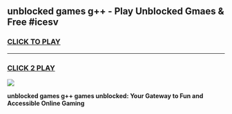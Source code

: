 
## unblocked games g++ - Play Unblocked Gmaes & Free #icesv
<h3>
<a href="https://premium.freeplayer.one?title=unblocked_games_g++&ref=01M">CLICK TO PLAY</a></h3>
<hr>

<h3>
<a href="https://premium.freeplayer.one?title=unblocked_games_g++&ref=01M">CLICK 2 PLAY</a>
  
</h3>

<a href="https://premium.freeplayer.one?title=unblocked_games_g++&ref=01M"><img src="https://clearcache.store/games.png"></a>


**unblocked games g++ games unblocked: Your Gateway to Fun and Accessible Online Gaming**
